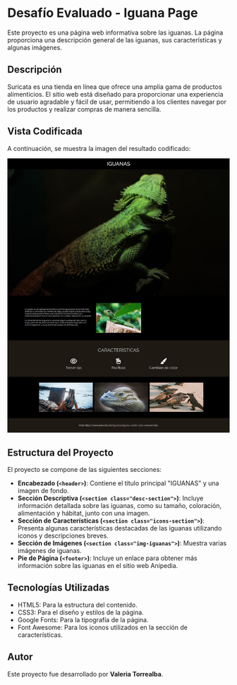 # Desafío Evaluado - Iguana Page

Este proyecto es una página web informativa sobre las iguanas. La página proporciona una descripción general de las iguanas, sus características y algunas imágenes.

## Descripción

Suricata es una tienda en línea que ofrece una amplia gama de productos alimenticios. El sitio web está diseñado para proporcionar una experiencia de usuario agradable y fácil de usar, permitiendo a los clientes navegar por los productos y realizar compras de manera sencilla.

## Vista Codificada

A continuación, se muestra la imagen del resultado codificado:

![iguanaPage](screenshot/iguanaPage.png)

## Estructura del Proyecto

El proyecto se compone de las siguientes secciones:

- **Encabezado (`<header>`)**: Contiene el título principal "IGUANAS" y una imagen de fondo.
- **Sección Descriptiva (`<section class="desc-section">`)**: Incluye información detallada sobre las iguanas, como su tamaño, coloración, alimentación y hábitat, junto con una imagen.
- **Sección de Características (`<section class="icons-section">`)**: Presenta algunas características destacadas de las iguanas utilizando iconos y descripciones breves.
- **Sección de Imágenes (`<section class="img-iguanas">`)**: Muestra varias imágenes de iguanas.
- **Pie de Página (`<footer>`)**: Incluye un enlace para obtener más información sobre las iguanas en el sitio web Anipedia.

## Tecnologías Utilizadas

- HTML5: Para la estructura del contenido.
- CSS3: Para el diseño y estilos de la página.
- Google Fonts: Para la tipografía de la página.
- Font Awesome: Para los iconos utilizados en la sección de características.

## Autor

Este proyecto fue desarrollado por **Valeria Torrealba**.
